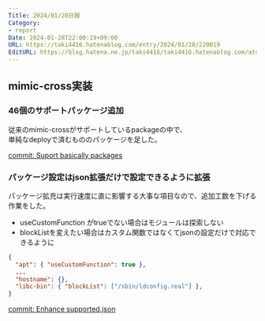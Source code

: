 ```yaml
---
Title: 2024/01/28日報
Category:
- report
Date: 2024-01-28T22:00:19+09:00
URL: https://taki4416.hatenablog.com/entry/2024/01/28/220019
EditURL: https://blog.hatena.ne.jp/taki4416/taki4416.hatenablog.com/atom/entry/6801883189078770872
---
```


## mimic-cross実装

### 46個のサポートパッケージ追加

従来のmimic-crossがサポートしているpackageの中で、  
単純なdeployで済むもののパッケージを足した。

[commit: Suport basically packages](https://github.com/impactaky/mimic-cross/commit/1c5ce3efc661e04eef6274538e54cb84ce5956a6)

### パッケージ設定はjson拡張だけで設定できるように拡張

パッケージ拡充は実行速度に直に影響する大事な項目なので、追加工数を下げる作業をした。 

* useCustomFunction がtrueでない場合はモジュールは探索しない
* blockListを変えたい場合はカスタム関数ではなくてjsonの設定だけで対応できるように

```json
{
  "apt": { "useCustomFunction": true },
  ...
  "hostname": {},
  "libc-bin": { "blockList": ["/sbin/ldconfig.real"] },
}
```

[commit: Enhance supported.json](https://github.com/impactaky/mimic-cross/commit/1a92351936c1576cdfe9d5077e65cdb333e7abcf)
